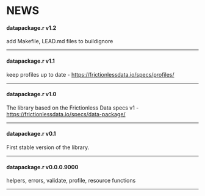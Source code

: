 NEWS
================

#### datapackage.r v1.2

add Makefile, LEAD.md files to buildignore

-----

#### datapackage.r v1.1

keep profiles up to date - <https://frictionlessdata.io/specs/profiles/>

-----

#### datapackage.r v1.0

The library based on the Frictionless Data specs v1 -
<https://frictionlessdata.io/specs/data-package/>

-----

#### datapackage.r v0.1

First stable version of the library.

-----

#### datapackage.r v0.0.0.9000

helpers, errors, validate, profile, resource functions

-----
